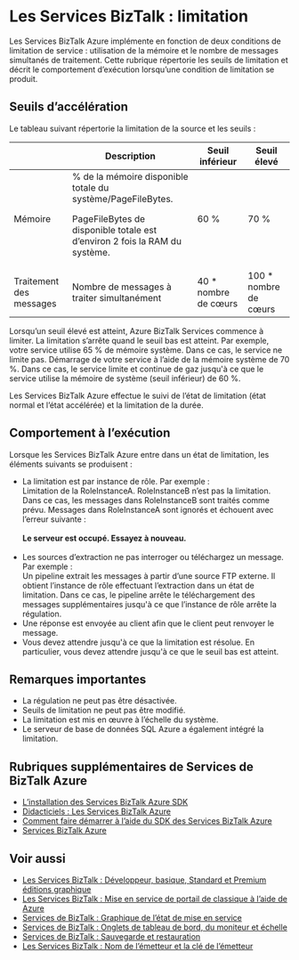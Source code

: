 <properties 
    pageTitle="En savoir plus sur la limitation dans les Services BizTalk | Microsoft Azure" 
    description="Obtenir des informations sur les seuils de limitation et entraînant des comportements d’exécution pour les Services BizTalk. La limitation est basée sur l’utilisation de la mémoire et le nombre de messages. MABS, WABS" 
    services="biztalk-services" 
    documentationCenter="" 
    authors="MandiOhlinger" 
    manager="erikre" 
    editor=""/>

<tags 
    ms.service="biztalk-services" 
    ms.workload="integration" 
    ms.tgt_pltfrm="na" 
    ms.devlang="na" 
    ms.topic="article" 
    ms.date="08/15/2016" 
    ms.author="mandia"/>





# <a name="biztalk-services-throttling"></a>Les Services BizTalk : limitation

Les Services BizTalk Azure implémente en fonction de deux conditions de limitation de service : utilisation de la mémoire et le nombre de messages simultanés de traitement. Cette rubrique répertorie les seuils de limitation et décrit le comportement d’exécution lorsqu’une condition de limitation se produit.

## <a name="throttling-thresholds"></a>Seuils d’accélération

Le tableau suivant répertorie la limitation de la source et les seuils :

||Description|Seuil inférieur|Seuil élevé|
|---|---|---|---|
|Mémoire|% de la mémoire disponible totale du système/PageFileBytes. <p><p>PageFileBytes de disponible totale est d’environ 2 fois la RAM du système.|60 %|70 %|
|Traitement des messages|Nombre de messages à traiter simultanément|40 * nombre de cœurs|100 * nombre de cœurs|

Lorsqu’un seuil élevé est atteint, Azure BizTalk Services commence à limiter. La limitation s’arrête quand le seuil bas est atteint. Par exemple, votre service utilise 65 % de mémoire système. Dans ce cas, le service ne limite pas. Démarrage de votre service à l’aide de la mémoire système de 70 %. Dans ce cas, le service limite et continue de gaz jusqu'à ce que le service utilise la mémoire de système (seuil inférieur) de 60 %.

Les Services BizTalk Azure effectue le suivi de l’état de limitation (état normal et l’état accélérée) et la limitation de la durée.


## <a name="runtime-behavior"></a>Comportement à l’exécution

Lorsque les Services BizTalk Azure entre dans un état de limitation, les éléments suivants se produisent :

- La limitation est par instance de rôle. Par exemple :<br/>
Limitation de la RoleInstanceA. RoleInstanceB n’est pas la limitation. Dans ce cas, les messages dans RoleInstanceB sont traités comme prévu. Messages dans RoleInstanceA sont ignorés et échouent avec l’erreur suivante :<br/><br/>
**Le serveur est occupé. Essayez à nouveau.**<br/><br/>
- Les sources d’extraction ne pas interroger ou téléchargez un message. Par exemple :<br/>
Un pipeline extrait les messages à partir d’une source FTP externe. Il obtient l’instance de rôle effectuant l’extraction dans un état de limitation. Dans ce cas, le pipeline arrête le téléchargement des messages supplémentaires jusqu'à ce que l’instance de rôle arrête la régulation.
- Une réponse est envoyée au client afin que le client peut renvoyer le message.
- Vous devez attendre jusqu'à ce que la limitation est résolue. En particulier, vous devez attendre jusqu'à ce que le seuil bas est atteint.

## <a name="important-notes"></a>Remarques importantes
- La régulation ne peut pas être désactivée.
- Seuils de limitation ne peut pas être modifié.
- La limitation est mis en œuvre à l’échelle du système.
- Le serveur de base de données SQL Azure a également intégré la limitation.

## <a name="additional-azure-biztalk-services-topics"></a>Rubriques supplémentaires de Services de BizTalk Azure

-  [L’installation des Services BizTalk Azure SDK](http://go.microsoft.com/fwlink/p/?LinkID=241589)<br/>
-  [Didacticiels : Les Services BizTalk Azure](http://go.microsoft.com/fwlink/p/?LinkID=236944)<br/>
-  [Comment faire démarrer à l’aide du SDK des Services BizTalk Azure](http://go.microsoft.com/fwlink/p/?LinkID=302335)<br/>
-  [Services BizTalk Azure](http://go.microsoft.com/fwlink/p/?LinkID=303664)<br/>

## <a name="see-also"></a>Voir aussi
- [Les Services BizTalk : Développeur, basique, Standard et Premium éditions graphique](http://go.microsoft.com/fwlink/p/?LinkID=302279)<br/>
- [Les Services BizTalk : Mise en service de portail de classique à l’aide de Azure](http://go.microsoft.com/fwlink/p/?LinkID=302280)<br/>
- [Services de BizTalk : Graphique de l’état de mise en service](http://go.microsoft.com/fwlink/p/?LinkID=329870)<br/>
- [Services de BizTalk : Onglets de tableau de bord, du moniteur et échelle](http://go.microsoft.com/fwlink/p/?LinkID=302281)<br/>
- [Services de BizTalk : Sauvegarde et restauration](http://go.microsoft.com/fwlink/p/?LinkID=329873)<br/>
- [Les Services BizTalk : Nom de l’émetteur et la clé de l’émetteur](http://go.microsoft.com/fwlink/p/?LinkID=303941)<br/>
 
